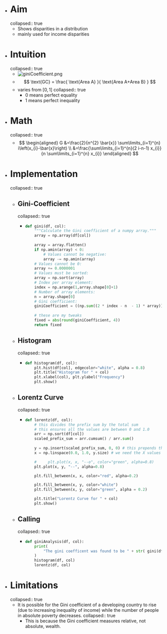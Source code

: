 - # Aim
  collapsed:: true
	- Shows disparities in a distribution
	- mainly used for income disparities
- # Intuition
  collapsed:: true
	- ![giniCoefficient.png](../assets/giniCoefficient_1650176495957_0.png)
	- $$
	  \text{GC} = \frac{
	  \text{Area A}
	  }{
	  \text{Area A+Area B}
	  }
	  $$
	- varies from $[0, 1]$
	  collapsed:: true
		- 0 means perfect equality
		- 1 means perfect inequality
- # Math
  collapsed:: true
	- $$
	  \begin{aligned}
	  G
	  &=\frac{2}{n^{2} \bar{x}} \sum\limits_{i=1}^{n} i\left(x_{i}-\bar{x}\right) \\
	  &=\frac{\sum\limits_{i=1}^{n}(2 i-n-1) x_{i}}{n \sum\limits_{i=1}^{n} x_{i}}
	  \end{aligned}
	  $$
- # Implementation
  collapsed:: true
	- ## Gini-Coefficient
	  collapsed:: true
		- ```python
		  def gini(df, col):
		      """Calculate the Gini coefficient of a numpy array."""
		      array = np.array(df[col])
		      
		      array = array.flatten()
		      if np.amin(array) < 0:
		          # Values cannot be negative:
		          array -= np.amin(array)
		      # Values cannot be 0:
		      array += 0.0000001
		      # Values must be sorted:
		      array = np.sort(array)
		      # Index per array element:
		      index = np.arange(1,array.shape[0]+1)
		      # Number of array elements:
		      n = array.shape[0]
		      # Gini coefficient:
		      giniCoefficient = ((np.sum((2 * index - n  - 1) * array)) / (n * np.sum(array)))
		      
		      # these are my tweaks
		      fixed = abs(round(giniCoefficient, 4))
		      return fixed
		  ```
	- ## Histogram
	  collapsed:: true
		- ```python
		  def histogram(df, col):
		      plt.hist(df[col], edgecolor="white", alpha = 0.8)
		      plt.title("Histogram for " + col)
		      plt.xlabel(col), plt.ylabel("Frequency")
		      plt.show()
		  ```
	- ## Lorentz Curve
	  collapsed:: true
		- ```python
		  def lorentz(df, col):
		      # this divides the prefix sum by the total sum
		      # this ensures all the values are between 0 and 1.0
		      arr = np.sort(df[col])
		      scaled_prefix_sum = arr.cumsum() / arr.sum()
		      
		      y = np.insert(scaled_prefix_sum, 0, 0) # this prepends the 0 value (because 0% of all people have 0% of all wealth)
		      x = np.linspace(0.0, 1.0, y.size) # we need the X values to be between 0.0 to 1.0
		  
		      #     plt.plot(x, x, "--o", color="green", alpha=0.8)
		      plt.plot(x, y, "--", alpha=0.8)
		  
		      plt.fill_between(x, x, color="red", alpha=0.2)
		  
		      plt.fill_between(x, y, color="white")
		      plt.fill_between(x, y, color="green", alpha = 0.2)
		  
		      plt.title("Lorentz Curve for " + col)
		      plt.show()
		  ```
	- ## Calling
	  collapsed:: true
		- ```python
		  def giniAnalysis(df, col):
		      print(
		          "The gini coefficent was found to be " + str( gini(df, col) )
		      )
		      histogram(df, col)
		      lorentz(df, col)
		  ```
- # Limitations
  collapsed:: true
	- It is possible for the Gini coefficient of a developing country to rise (due to increasing inequality of income) while the number of people in absolute poverty decreases. 
	  collapsed:: true
		- This is because the Gini coefficient measures relative, not absolute, wealth.
